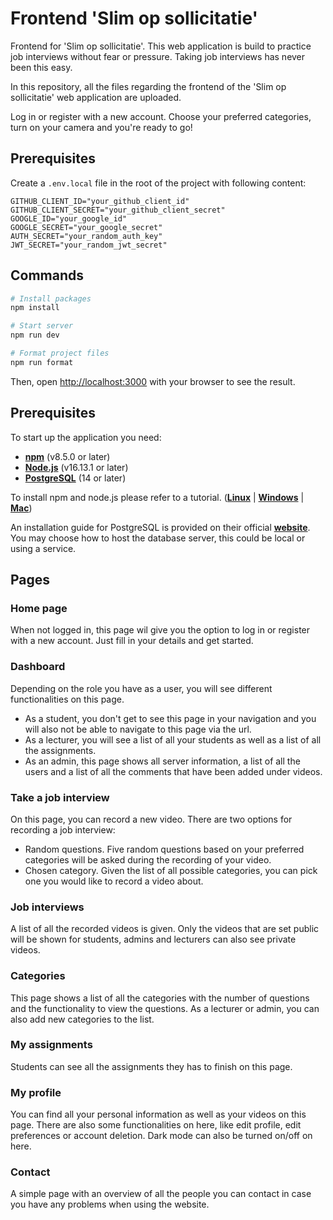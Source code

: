 # Frontend 'Slim op sollicitatie'

Frontend for 'Slim op sollicitatie'. This web application is build to practice job interviews without fear or pressure. Taking job interviews has never been this easy.

In this repository, all the files regarding the frontend of the 'Slim op sollicitatie' web application are uploaded.

Log in or register with a new account. Choose your preferred categories, turn on your camera and you're ready to go!

## Prerequisites

Create a `.env.local` file in the root of the project with following content:

```
GITHUB_CLIENT_ID="your_github_client_id"
GITHUB_CLIENT_SECRET="your_github_client_secret"
GOOGLE_ID="your_google_id"
GOOGLE_SECRET="your_google_secret"
AUTH_SECRET="your_random_auth_key"
JWT_SECRET="your_random_jwt_secret"
```

## Commands

```bash
# Install packages
npm install

# Start server
npm run dev

# Format project files
npm run format
```

Then, open [http://localhost:3000](http://localhost:3000) with your browser to see the result.

## Prerequisites

To start up the application you need:

- **[npm](https://www.npmjs.com/)** (v8.5.0 or later)
- **[Node.js](https://nodejs.org/en/)** (v16.13.1 or later)
- **[PostgreSQL](https://www.postgresql.org/)** (14 or later)

To install npm and node.js please refer to a tutorial. (**[Linux](https://linuxize.com/post/how-to-install-node-js-on-ubuntu-20-04/)** | **[Windows](https://phoenixnap.com/kb/install-node-js-npm-on-windows)** | **[Mac](https://www.newline.co/@Adele/how-to-install-nodejs-and-npm-on-macos--22782681)**)

An installation guide for PostgreSQL is provided on their official **[website](https://www.postgresql.org/)**.
You may choose how to host the database server, this could be local or using a service.

## Pages

### Home page

When not logged in, this page wil give you the option to log in or register with a new account. Just fill in your details and get started.

### Dashboard

Depending on the role you have as a user, you will see different functionalities on this page.
- As a student, you don't get to see this page in your navigation and you will also not be able to navigate to this page via the url.
- As a lecturer, you will see a list of all your students as well as a list of all the assignments.
- As an admin, this page shows all server information, a list of all the users and a list of all the comments that have been added under videos.

### Take a job interview

On this page, you can record a new video. 
There are two options for recording a job interview:
- Random questions. Five random questions based on your preferred categories will be asked during the recording of your video.
- Chosen category. Given the list of all possible categories, you can pick one you would like to record a video about.

### Job interviews

A list of all the recorded videos is given. Only the videos that are set public will be shown for students, admins and lecturers can also see private videos.

### Categories

This page shows a list of all the categories with the number of questions and the functionality to view the questions.
As a lecturer or admin, you can also add new categories to the list.

### My assignments

Students can see all the assignments they has to finish on this page.

### My profile

You can find all your personal information as well as your videos on this page.
There are also some functionalities on here, like edit profile, edit preferences or account deletion.
Dark mode can also be turned on/off on here.

### Contact

A simple page with an overview of all the people you can contact in case you have any problems when using the website.
